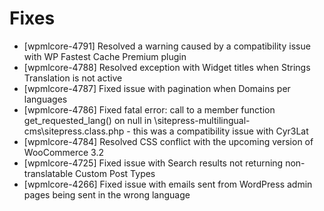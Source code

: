 # Fixes
* [wpmlcore-4791] Resolved a warning caused by a compatibility issue with WP Fastest Cache Premium plugin
* [wpmlcore-4788] Resolved exception with Widget titles when Strings Translation is not active
* [wpmlcore-4787] Fixed issue with pagination when Domains per languages
* [wpmlcore-4786] Fixed fatal error: call to a member function get_requested_lang() on null in \sitepress-multilingual-cms\sitepress.class.php - this was a compatibility issue with Cyr3Lat
* [wpmlcore-4784] Resolved CSS conflict with the upcoming version of WooCommerce 3.2
* [wpmlcore-4725] Fixed issue with Search results not returning non-translatable Custom Post Types
* [wpmlcore-4266] Fixed issue with emails sent from WordPress admin pages being sent in the wrong language